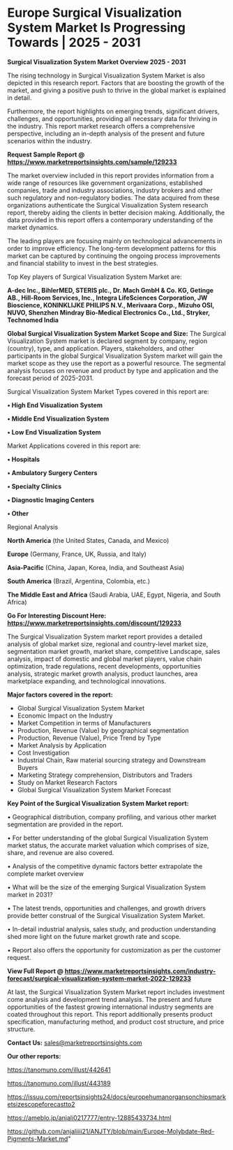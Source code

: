 # Europe Surgical Visualization System Market Is Progressing Towards | 2025 - 2031

<Strong> Surgical Visualization System Market Overview 2025 - 2031</strong>

The rising technology in Surgical Visualization System Market is also depicted in this research report. Factors that are boosting the growth of the market, and giving a positive push to thrive in the global market is explained in detail.

Furthermore, the report highlights on emerging trends, significant drivers, challenges, and opportunities, providing all necessary data for thriving in the industry. This report market research offers a comprehensive perspective, including an in-depth analysis of the present and future scenarios within the industry.

<strong>Request Sample Report @ <a href=https://www.marketreportsinsights.com/sample/129233>https://www.marketreportsinsights.com/sample/129233</a></strong>

The market overview included in this report provides information from a wide range of resources like government organizations, established companies, trade and industry associations, industry brokers and other such regulatory and non-regulatory bodies. The data acquired from these organizations authenticate the Surgical Visualization System research report, thereby aiding the clients in better decision making. Additionally, the data provided in this report offers a contemporary understanding of the market dynamics.

The leading players are focusing mainly on technological advancements in order to improve efficiency. The long-term development patterns for this market can be captured by continuing the ongoing process improvements and financial stability to invest in the best strategies.

Top Key players of Surgical Visualization System Market are:

<strong>A-dec Inc., BihlerMED, STERIS plc., Dr. Mach GmbH & Co. KG, Getinge AB., Hill-Room Services, Inc., Integra LifeSciences Corporation, JW Bioscience, KONINKLIJKE PHILIPS N.V., Merivaara Corp., Mizuho OSI, NUVO, Shenzhen Mindray Bio-Medical Electronics Co., Ltd., Stryker, Technomed India</strong>

<strong><b>Global Surgical Visualization System Market Scope and Size:</b></strong>
The Surgical Visualization System market is declared segment by company, region (country), type, and application. Players, stakeholders, and other participants in the global Surgical Visualization System market will gain the market scope as they use the report as a powerful resource. The segmental analysis focuses on revenue and product by type and application and the forecast period of 2025-2031.

Surgical Visualization System Market Types covered in this report are:

<strong>• High End Visualization System

• Middle End Visualization System

• Low End Visualization System</strong>

Market Applications covered in this report are:

<strong>• Hospitals

• Ambulatory Surgery Centers

• Specialty Clinics

• Diagnostic Imaging Centers

• Other</strong> 

Regional Analysis

<strong>North America</strong> (the United States, Canada, and Mexico)

<strong>Europe</strong> (Germany, France, UK, Russia, and Italy)

<strong>Asia-Pacific</strong> (China, Japan, Korea, India, and Southeast Asia)

<strong>South America</strong> (Brazil, Argentina, Colombia, etc.)

<strong>The Middle East and Africa</strong> (Saudi Arabia, UAE, Egypt, Nigeria, and South Africa)

<strong>Go For Interesting Discount Here: <a href=https://www.marketreportsinsights.com/discount/129233>https://www.marketreportsinsights.com/discount/129233</a></strong>

The Surgical Visualization System market report provides a detailed analysis of global market size, regional and country-level market size, segmentation market growth, market share, competitive Landscape, sales analysis, impact of domestic and global market players, value chain optimization, trade regulations, recent developments, opportunities analysis, strategic market growth analysis, product launches, area marketplace expanding, and technological innovations.

<strong><b>Major factors covered in the report:</b></strong>
<ul>
  <li>Global Surgical Visualization System Market </li>
  <li>Economic Impact on the Industry</li>
  <li>Market Competition in terms of Manufacturers</li>
  <li>Production, Revenue (Value) by geographical segmentation</li>
  <li>Production, Revenue (Value), Price Trend by Type</li>
  <li>Market Analysis by Application</li>
  <li>Cost Investigation</li>
  <li>Industrial Chain, Raw material sourcing strategy and Downstream Buyers</li>
  <li>Marketing Strategy comprehension, Distributors and Traders</li>
  <li>Study on Market Research Factors</li>
  <li>Global Surgical Visualization System Market Forecast</li>
</ul>

<strong><b>Key Point of the Surgical Visualization System Market report:</b></strong>

• Geographical distribution, company profiling, and various other market segmentation are provided in the report.

• For better understanding of the global Surgical Visualization System market status, the accurate market valuation which comprises of size, share, and revenue are also covered.

• Analysis of the competitive dynamic factors better extrapolate the complete market overview

• What will be the size of the emerging Surgical Visualization System market in 2031?

• The latest trends, opportunities and challenges, and growth drivers provide better construal of the Surgical Visualization System Market.

• In-detail industrial analysis, sales study, and production understanding shed more light on the future market growth rate and scope.

• Report also offers the opportunity for customization as per the customer request.

<strong><b>View Full Report @ <a href=https://www.marketreportsinsights.com/industry-forecast/surgical-visualization-system-market-2022-129233>https://www.marketreportsinsights.com/industry-forecast/surgical-visualization-system-market-2022-129233</a></b></strong>


At last, the Surgical Visualization System Market report includes investment come analysis and development trend analysis. The present and future opportunities of the fastest growing international industry segments are coated throughout this report. This report additionally presents product specification, manufacturing method, and product cost structure, and price structure.

<strong>Contact Us:</strong>
sales@marketreportsinsights.com

<strong>Our other reports:</strong>

<a href=https://tanomuno.com/illust/442641>https://tanomuno.com/illust/442641</a>

<a href=https://tanomuno.com/illust/443189>https://tanomuno.com/illust/443189</a>

<a href=https://issuu.com/reportsinsights24/docs/europehumanorgansonchipsmarketsizescopeforecastto2>https://issuu.com/reportsinsights24/docs/europehumanorgansonchipsmarketsizescopeforecastto2</a>

<a href=https://ameblo.jp/anjali0217777/entry-12885433734.html>https://ameblo.jp/anjali0217777/entry-12885433734.html</a>

<a href=https://github.com/anjaliiii21/ANJTY/blob/main/Europe-Molybdate-Red-Pigments-Market.md>https://github.com/anjaliiii21/ANJTY/blob/main/Europe-Molybdate-Red-Pigments-Market.md</a>"
